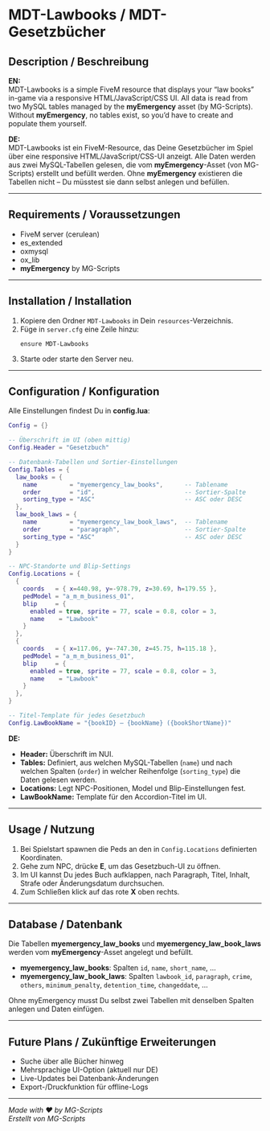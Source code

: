 # MDT-Lawbooks / MDT-Gesetzbücher

## Description / Beschreibung

**EN:**  
MDT-Lawbooks is a simple FiveM resource that displays your “law books” in-game via a responsive HTML/JavaScript/CSS UI. All data is read from two MySQL tables managed by the **myEmergency** asset (by MG-Scripts). Without **myEmergency**, no tables exist, so you’d have to create and populate them yourself.

**DE:**  
MDT-Lawbooks ist ein FiveM-Resource, das Deine Gesetzbücher im Spiel über eine responsive HTML/JavaScript/CSS-UI anzeigt. Alle Daten werden aus zwei MySQL-Tabellen gelesen, die vom **myEmergency**-Asset (von MG-Scripts) erstellt und befüllt werden. Ohne **myEmergency** existieren die Tabellen nicht – Du müsstest sie dann selbst anlegen und befüllen.

---

## Requirements / Voraussetzungen

- FiveM server (cerulean)  
- es_extended  
- oxmysql  
- ox_lib  
- **myEmergency** by MG-Scripts

---

## Installation / Installation

1. Kopiere den Ordner `MDT-Lawbooks` in Dein `resources`-Verzeichnis.  
2. Füge in `server.cfg` eine Zeile hinzu:  
   ```
   ensure MDT-Lawbooks
   ```
3. Starte oder starte den Server neu.

---

## Configuration / Konfiguration

Alle Einstellungen findest Du in **config.lua**:

```lua
Config = {}

-- Überschrift im UI (oben mittig)
Config.Header = "Gesetzbuch"

-- Datenbank-Tabellen und Sortier-Einstellungen
Config.Tables = {
  law_books = {
    name         = "myemergency_law_books",      -- Tablename
    order        = "id",                         -- Sortier-Spalte
    sorting_type = "ASC"                         -- ASC oder DESC
  },
  law_book_laws = {
    name         = "myemergency_law_book_laws",  -- Tablename
    order        = "paragraph",                  -- Sortier-Spalte
    sorting_type = "ASC"                         -- ASC oder DESC
  }
}

-- NPC-Standorte und Blip-Settings
Config.Locations = {
  {
    coords   = { x=440.98, y=-978.79, z=30.69, h=179.55 },
    pedModel = "a_m_m_business_01",
    blip     = {
      enabled = true, sprite = 77, scale = 0.8, color = 3,
      name    = "Lawbook"
    }
  },
  {
    coords   = { x=117.06, y=-747.30, z=45.75, h=115.18 },
    pedModel = "a_m_m_business_01",
    blip     = {
      enabled = true, sprite = 77, scale = 0.8, color = 3,
      name    = "Lawbook"
    }
  },
}

-- Titel-Template für jedes Gesetzbuch
Config.LawBookName = "{bookID} – {bookName} ({bookShortName})"
```

**DE:**  
- **Header:** Überschrift im NUI.  
- **Tables:** Definiert, aus welchen MySQL-Tabellen (`name`) und nach welchen Spalten (`order`) in welcher Reihenfolge (`sorting_type`) die Daten gelesen werden.  
- **Locations:** Legt NPC-Positionen, Model und Blip-Einstellungen fest.  
- **LawBookName:** Template für den Accordion-Titel im UI.

---

## Usage / Nutzung

1. Bei Spielstart spawnen die Peds an den in `Config.Locations` definierten Koordinaten.  
2. Gehe zum NPC, drücke **E**, um das Gesetzbuch-UI zu öffnen.  
3. Im UI kannst Du jedes Buch aufklappen, nach Paragraph, Titel, Inhalt, Strafe oder Änderungsdatum durchsuchen.  
4. Zum Schließen klick auf das rote **X** oben rechts.

---

## Database / Datenbank

Die Tabellen **myemergency_law_books** und **myemergency_law_book_laws** werden vom **myEmergency**-Asset angelegt und befüllt.  
- **myemergency_law_books**: Spalten `id`, `name`, `short_name`, …  
- **myemergency_law_book_laws**: Spalten `lawbook_id`, `paragraph`, `crime`, `others`, `minimum_penalty`, `detention_time`, `changeddate`, …

Ohne myEmergency musst Du selbst zwei Tabellen mit denselben Spalten anlegen und Daten einfügen.

---

## Future Plans / Zukünftige Erweiterungen

- Suche über alle Bücher hinweg  
- Mehrsprachige UI-Option (aktuell nur DE)  
- Live-Updates bei Datenbank-Änderungen  
- Export-/Druckfunktion für offline-Logs

---

*Made with ❤ by MG-Scripts*  
*Erstellt von MG-Scripts*
